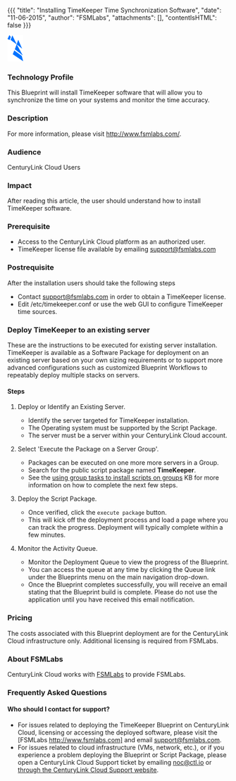 {{{
  "title": "Installing TimeKeeper Time Synchronization Software",
  "date": "11-06-2015",
  "author": "FSMLabs",
  "attachments": [],
  "contentIsHTML": false
}}}

![FSMLabs Logo](../../images/fsm-labs-logo.png)

### Technology Profile
This Blueprint will install TimeKeeper software that will allow you to synchronize the time on your systems and monitor the time accuracy.

### Description
For more information, please visit http://www.fsmlabs.com/.

### Audience
CenturyLink Cloud Users

### Impact
After reading this article, the user should understand how to install TimeKeeper software.

### Prerequisite
* Access to the CenturyLink Cloud platform as an authorized user.
* TimeKeeper license file available by emailing support@fsmlabs.com

### Postrequisite
After the installation users should take the following steps
* Contact support@fsmlabs.com in order to obtain a TimeKeeper license.
* Edit /etc/timekeeper.conf or use the web GUI to configure TimeKeeper time sources.

### Deploy TimeKeeper to an existing server
These are the instructions to be executed for existing server installation. TimeKeeper is available as a Software Package for deployment on an existing server based on your own sizing requirements or to support more advanced configurations such as customized Blueprint Workflows to repeatably deploy multiple stacks on servers.

#### Steps
1. Deploy or Identify an Existing Server.
   * Identify the server targeted for TimeKeeper installation.
   * The Operating system must be supported by the Script Package.
   * The server must be a server within your CenturyLink Cloud account.

2. Select 'Execute the Package on a Server Group'.
   * Packages can be executed on one more more servers in a Group.
   * Search for the public script package named **TimeKeeper**.
   * See the [using group tasks to install scripts on groups](../../Servers/using-group-tasks-to-install-software-and-run-scripts-on-groups.md) KB for more information on how to complete the next few steps.

2. Deploy the Script Package.
   * Once verified, click the `execute package` button.
   * This will kick off the deployment process and load a page where you can track the progress. Deployment will typically complete within a few minutes.

3. Monitor the Activity Queue.
   * Monitor the Deployment Queue to view the progress of the Blueprint.
   * You can access the queue at any time by clicking the Queue link under the Blueprints menu on the main navigation drop-down.
   * Once the Blueprint completes successfully, you will receive an email stating that the Blueprint build is complete. Please do not use the application until you have received this email notification.

### Pricing
The costs associated with this Blueprint deployment are for the CenturyLink Cloud infrastructure only. Additional licensing is required from FSMLabs.

### About FSMLabs
CenturyLink Cloud works with [FSMLabs](http://www.fsmlabs.c) to provide FSMLabs.

### Frequently Asked Questions

#### Who should I contact for support?
* For issues related to deploying the TimeKeeper Blueprint on CenturyLink
Cloud, licensing or accessing the deployed software, please visit the [FSMLabs http://www.fsmlabs.com] and email support@fsmlabs.com.
* For issues related to cloud infrastructure (VMs, network, etc.), or if you experience a problem deploying the Blueprint or Script Package, please open a CenturyLink Cloud Support ticket by emailing [noc@ctl.io](mailto:noc@ctl.io) or [through the CenturyLink Cloud Support website](https://t3n.zendesk.com/tickets/new).
